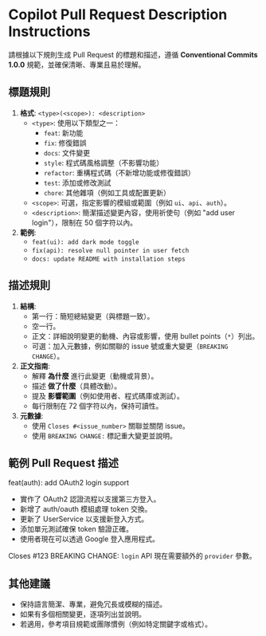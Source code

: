# Copilot Pull Request Description Instructions

請根據以下規則生成 Pull Request 的標題和描述，遵循 **Conventional Commits 1.0.0** 規範，並確保清晰、專業且易於理解。

## 標題規則
1. **格式**: `<type>(<scope>): <description>`
   - `<type>`: 使用以下類型之一：
     - `feat`: 新功能
     - `fix`: 修復錯誤
     - `docs`: 文件變更
     - `style`: 程式碼風格調整（不影響功能）
     - `refactor`: 重構程式碼（不新增功能或修復錯誤）
     - `test`: 添加或修改測試
     - `chore`: 其他雜項（例如工具或配置更新）
   - `<scope>`: 可選，指定影響的模組或範圍（例如 `ui`、`api`、`auth`）。
   - `<description>`: 簡潔描述變更內容，使用祈使句（例如 "add user login"），限制在 50 個字符以內。
2. **範例**:
   - `feat(ui): add dark mode toggle`
   - `fix(api): resolve null pointer in user fetch`
   - `docs: update README with installation steps`

## 描述規則
1. **結構**:
   - 第一行：簡短總結變更（與標題一致）。
   - 空一行。
   - 正文：詳細說明變更的動機、內容或影響，使用 bullet points（`*`）列出。
   - 可選：加入元數據，例如關聯的 issue 號或重大變更（`BREAKING CHANGE`）。
2. **正文指南**:
   - 解釋 **為什麼** 進行此變更（動機或背景）。
   - 描述 **做了什麼**（具體改動）。
   - 提及 **影響範圍**（例如使用者、程式碼庫或測試）。
   - 每行限制在 72 個字符以內，保持可讀性。
3. **元數據**:
   - 使用 `Closes #<issue_number>` 關聯並關閉 issue。
   - 使用 `BREAKING CHANGE:` 標記重大變更並說明。

## 範例 Pull Request 描述
feat(auth): add OAuth2 login support
- 實作了 OAuth2 認證流程以支援第三方登入。
- 新增了 auth/oauth 模組處理 token 交換。
- 更新了 UserService 以支援新登入方式。
- 添加單元測試確保 token 驗證正確。
- 使用者現在可以透過 Google 登入應用程式。

Closes #123
BREAKING CHANGE: `login` API 現在需要額外的 `provider` 參數。

## 其他建議
- 保持語言簡潔、專業，避免冗長或模糊的描述。
- 如果有多個相關變更，逐項列出並說明。
- 若適用，參考項目規範或團隊慣例（例如特定關鍵字或格式）。
